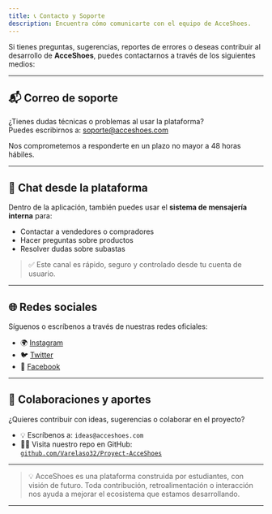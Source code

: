 ```yaml
---
title: 📞 Contacto y Soporte
description: Encuentra cómo comunicarte con el equipo de AcceShoes.
---
```


Si tienes preguntas, sugerencias, reportes de errores o deseas contribuir al desarrollo de **AcceShoes**, puedes contactarnos a través de los siguientes medios:

---

## 📬 Correo de soporte

¿Tienes dudas técnicas o problemas al usar la plataforma?  
Puedes escribirnos a: soporte@acceshoes.com


Nos comprometemos a responderte en un plazo no mayor a 48 horas hábiles.

---

## 💬 Chat desde la plataforma

Dentro de la aplicación, también puedes usar el **sistema de mensajería interna** para:

- Contactar a vendedores o compradores
- Hacer preguntas sobre productos
- Resolver dudas sobre subastas

> ✅ Este canal es rápido, seguro y controlado desde tu cuenta de usuario.

---

## 🌐 Redes sociales

Síguenos o escríbenos a través de nuestras redes oficiales:

- 🌍 [Instagram](https://instagram.com/acceshoes)
- 🐦 [Twitter](https://twitter.com/acceshoes)
- 📘 [Facebook](https://facebook.com/acceshoes)

---

## 🤝 Colaboraciones y aportes

¿Quieres contribuir con ideas, sugerencias o colaborar en el proyecto?

- 💡 Escríbenos a: `ideas@acceshoes.com`
- 🧑‍💻 Visita nuestro repo en GitHub:  
  [`github.com/Varelaso32/Proyect-AcceShoes`](https://github.com/Varelaso32/Proyect-AcceShoes)

---

> 💡 AcceShoes es una plataforma construida por estudiantes, con visión de futuro. Toda contribución, retroalimentación o interacción nos ayuda a mejorar el ecosistema que estamos desarrollando.

---

